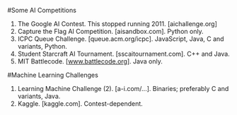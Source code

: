 #Some AI Competitions

1. The Google AI Contest. This stopped running 2011. [aichallenge.org]
2. Capture the Flag AI Competition. [aisandbox.com]. Python only.
3. ICPC Queue Challenge. [queue.acm.org/icpc]. JavaScript, Java, C and variants, Python.
4. Student Starcraft AI Tournament. [sscaitournament.com]. C++ and Java.
5. MIT Battlecode. [www.battlecode.org]. Java only.

#Machine Learning Challenges

1. Learning Machine Challenge (2). [a-i.com/...]. Binaries; preferably C and variants, Java.
2. Kaggle. [kaggle.com]. Contest-dependent.
